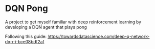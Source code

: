 # DQN Pong

A project to get myself familiar with deep reinforcement learning by developing a DQN agent that plays pong


Following this guide: https://towardsdatascience.com/deep-q-network-dqn-i-bce08bdf2af

